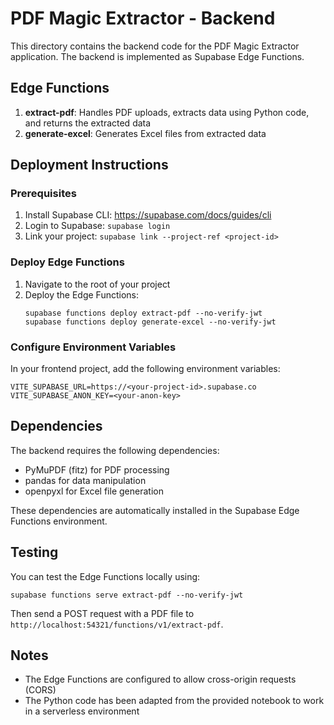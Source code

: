 
# PDF Magic Extractor - Backend

This directory contains the backend code for the PDF Magic Extractor application. The backend is implemented as Supabase Edge Functions.

## Edge Functions

1. **extract-pdf**: Handles PDF uploads, extracts data using Python code, and returns the extracted data
2. **generate-excel**: Generates Excel files from extracted data

## Deployment Instructions

### Prerequisites

1. Install Supabase CLI: https://supabase.com/docs/guides/cli
2. Login to Supabase: `supabase login`
3. Link your project: `supabase link --project-ref <project-id>`

### Deploy Edge Functions

1. Navigate to the root of your project
2. Deploy the Edge Functions:
   ```
   supabase functions deploy extract-pdf --no-verify-jwt
   supabase functions deploy generate-excel --no-verify-jwt
   ```

### Configure Environment Variables

In your frontend project, add the following environment variables:

```
VITE_SUPABASE_URL=https://<your-project-id>.supabase.co
VITE_SUPABASE_ANON_KEY=<your-anon-key>
```

## Dependencies

The backend requires the following dependencies:

- PyMuPDF (fitz) for PDF processing
- pandas for data manipulation
- openpyxl for Excel file generation

These dependencies are automatically installed in the Supabase Edge Functions environment.

## Testing

You can test the Edge Functions locally using:

```
supabase functions serve extract-pdf --no-verify-jwt
```

Then send a POST request with a PDF file to `http://localhost:54321/functions/v1/extract-pdf`.

## Notes

- The Edge Functions are configured to allow cross-origin requests (CORS)
- The Python code has been adapted from the provided notebook to work in a serverless environment
